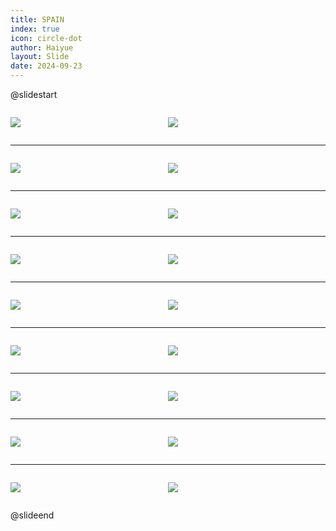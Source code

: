```yaml
---
title: SPAIN
index: true
icon: circle-dot
author: Haiyue
layout: Slide
date: 2024-09-23
---
```

 
@slidestart

<div style="display:flex">
<div style="flex:1">

![](/reading/english/Level-T/SPAIN/001.webp)
</div>
<div style="flex:1">

![](/reading/english/Level-T/SPAIN/002.webp)
</div>
</div>

---

<div style="display:flex">
<div style="flex:1">

![](/reading/english/Level-T/SPAIN/003.webp)
</div>
<div style="flex:1">

![](/reading/english/Level-T/SPAIN/004.webp)
</div>
</div>

---

<div style="display:flex">
<div style="flex:1">

![](/reading/english/Level-T/SPAIN/005.webp)
</div>
<div style="flex:1">

![](/reading/english/Level-T/SPAIN/006.webp)
</div>
</div>

---

<div style="display:flex">
<div style="flex:1">

![](/reading/english/Level-T/SPAIN/007.webp)
</div>
<div style="flex:1">

![](/reading/english/Level-T/SPAIN/008.webp)
</div>
</div>

---

<div style="display:flex">
<div style="flex:1">

![](/reading/english/Level-T/SPAIN/009.webp)
</div>
<div style="flex:1">

![](/reading/english/Level-T/SPAIN/010.webp)
</div>
</div>

---

<div style="display:flex">
<div style="flex:1">

![](/reading/english/Level-T/SPAIN/011.webp)
</div>
<div style="flex:1">

![](/reading/english/Level-T/SPAIN/012.webp)
</div>
</div>

---

<div style="display:flex">
<div style="flex:1">

![](/reading/english/Level-T/SPAIN/013.webp)
</div>
<div style="flex:1">

![](/reading/english/Level-T/SPAIN/014.webp)
</div>
</div>

---

<div style="display:flex">
<div style="flex:1">

![](/reading/english/Level-T/SPAIN/015.webp)
</div>
<div style="flex:1">

![](/reading/english/Level-T/SPAIN/016.webp)
</div>
</div>

---

<div style="display:flex">
<div style="flex:1">

![](/reading/english/Level-T/SPAIN/017.webp)
</div>
<div style="flex:1">

![](/reading/english/Level-T/SPAIN/018.webp)
</div>
</div>

@slideend